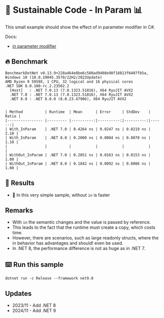 # 🌳 Sustainable Code - In Param 📊

This small example should show the effect of in parameter modifier in C#.

Docs:
- [in parameter modifier](https://docs.microsoft.com/dotnet/csharp/language-reference/keywords/in-parameter-modifier?WT.mc_id=DT-MVP-5001507)

## 🔥 Benchmark

```shell
BenchmarkDotNet v0.13.9+228a464e8be6c580ad9408e98f18813f6407fb5a, Windows 10 (10.0.19045.3570/22H2/2022Update)
AMD Ryzen 9 5950X, 1 CPU, 32 logical and 16 physical cores
.NET SDK 8.0.100-rc.2.23502.2
  [Host]   : .NET 7.0.13 (7.0.1323.51816), X64 RyuJIT AVX2
  .NET 7.0 : .NET 7.0.13 (7.0.1323.51816), X64 RyuJIT AVX2
  .NET 8.0 : .NET 8.0.0 (8.0.23.47906), X64 RyuJIT AVX2


| Method          | Runtime  | Mean      | Error     | StdDev    | Ratio |
|---------------- |--------- |----------:|----------:|----------:|------:|
| With_InParam    | .NET 7.0 | 0.4264 ns | 0.0247 ns | 0.0219 ns |  2.10 |
| With_InParam    | .NET 8.0 | 0.2000 ns | 0.0084 ns | 0.0070 ns |  1.10 |
|                 |          |           |           |           |       |
| WithOut_InParam | .NET 7.0 | 0.2051 ns | 0.0163 ns | 0.0153 ns |  1.00 |
| WithOut_InParam | .NET 8.0 | 0.1842 ns | 0.0092 ns | 0.0086 ns |  1.00 |
```


## 🏁 Results

- 🚀 In this very simple sample, without `in` is faster

## Remarks

- With `in` the semantic changes and the value is passed by reference.
- This leads to the fact that the runtime must create a copy, which costs time.
- However, there are scenarios, such as large readonly structs, where the in behavior has advantages and should! even be used.
- In .NET 8, the performance difference is not as huge as in .NET 7.

## ⌨️ Run this sample

```shell
dotnet run -c Release --framework net9.0
```

## Updates

- 2023/11 - Add .NET 8
- 2024/11 - Add .NET 9
